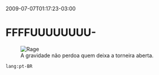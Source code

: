 2009-07-07T01:17:23-03:00
# FFFFUUUUUUUU-

<figure>
  <img src="/img/rage.gif" alt="Rage" />
  <figcaption>A gravidade não perdoa quem deixa a torneira aberta.</figcaption>
</figure>

`lang:pt-BR`
